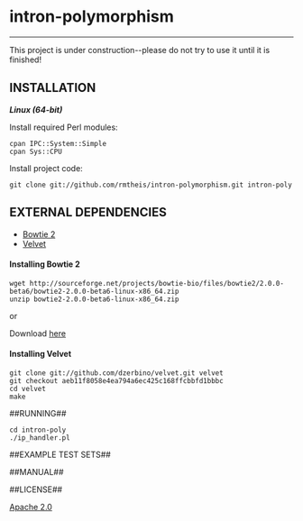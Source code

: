 # intron-polymorphism #
* * *

This project is under construction--please do not try to use it until it is finished!

## INSTALLATION ##
**_Linux (64-bit)_**

Install required Perl modules:

    cpan IPC::System::Simple
    cpan Sys::CPU

Install project code:

    git clone git://github.com/rmtheis/intron-polymorphism.git intron-poly

## EXTERNAL DEPENDENCIES ##

* [Bowtie 2](http://bowtie-bio.sourceforge.net/bowtie2/)
* [Velvet](http://http://www.ebi.ac.uk/~zerbino/velvet/)

#### Installing Bowtie 2 ####

    wget http://sourceforge.net/projects/bowtie-bio/files/bowtie2/2.0.0-beta6/bowtie2-2.0.0-beta6-linux-x86_64.zip
    unzip bowtie2-2.0.0-beta6-linux-x86_64.zip

or

Download [here](http://sourceforge.net/projects/bowtie-bio/files/bowtie2/2.0.0-beta6/bowtie2-2.0.0-beta6-linux-x86_64.zip)

#### Installing Velvet ####

    git clone git://github.com/dzerbino/velvet.git velvet
    git checkout aeb11f8058e4ea794a6ec425c168ffcbbfd1bbbc
    cd velvet
    make

##RUNNING##

    cd intron-poly
    ./ip_handler.pl

##EXAMPLE TEST SETS##


##MANUAL##


##LICENSE##

[Apache 2.0](http://www.apache.org/licenses/LICENSE-2.0.html)
